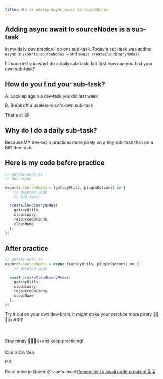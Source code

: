 ```yaml
---
title: Ola is adding async await to sourceNodes
---
```


## Adding async await to sourceNodes is a sub-task

In my daily dev practice I do one sub-task. Today's sub-task was adding `async` to `exports.sourceNodes =` and `await createCloudinaryNodes(`

I'll soon tell you why I do a daily sub-task, but first how can you find your own sub-task?

## How do you find your sub-task?

A. Look up again a dev-task you did last week

B. Break off a useless-on.it's-own sub-task

That's all 😺

## Why do I do a daily sub-task?

Because MY dev-brain practices more piraty on a tiny sub-task than on a BIG dev-task.

## Here is my code before practice

```js
// gatsby-node.js
// Add async

exports.sourceNodes = (gatsbyUtils, pluginOptions) => {
    // deleted code
    // Add await

  createCloudinaryNodes(
    gatsbyUtils,
    cloudinary,
    resourceOptions,
    cloudName
  );
};

```

## After practice
```js
// gatsby-node.js
exports.sourceNodes = async (gatsbyUtils, pluginOptions) => {
    // deleted code

  await createCloudinaryNodes(
    gatsbyUtils,
    cloudinary,
    resourceOptions,
    cloudName
  );
};

```

Try it out on your own dev-brain, it might make your practice more piraty 🏴‍☠️😺👍
ARR!

&nbsp;

Stay piraty 🏴‍☠️😺👍 and keep practicing!


Cap'n Ola Vea

P.S

Read more in Queen @raae's email [Remember to await node creation! ⏳ ⌛️](https://queen.raae.codes/emails/2022-05-25-await-node-creation/)